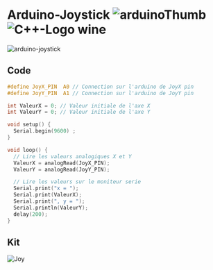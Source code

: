 # Arduino-Joystick ![arduinoThumb](https://github.com/ICAREMAKER/Arduino-Joystick/assets/107696317/67612c61-e604-421f-aad0-09c4682e8026) ![C++-Logo wine](https://github.com/ICAREMAKER/Arduino-Joystick/assets/107696317/26bac965-a9c8-4bb2-8c40-aaca1e19b7a5)

![arduino-joystick](https://github.com/ICAREMAKER/Arduino-Joystick/assets/107696317/2746aea8-fc4c-4911-af78-6b3a5a4b50cb)


## Code
```C
#define JoyX_PIN  A0 // Connection sur l'arduino de JoyX pin
#define JoyY_PIN  A1 // Connection sur l'arduino de JoyY pin

int ValeurX = 0; // Valeur initiale de l'axe X
int ValeurY = 0; // Valeur initiale de l'axe Y

void setup() {
  Serial.begin(9600) ;
}

void loop() {
  // Lire les valeurs analogiques X et Y 
  ValeurX = analogRead(JoyX_PIN);
  ValeurY = analogRead(JoyY_PIN);

  // Lire les valeurs sur le moniteur serie
  Serial.print("x = ");
  Serial.print(ValeurX);
  Serial.print(", y = ");
  Serial.println(ValeurY);
  delay(200);
}
```
## Kit
![Joy](https://github.com/user-attachments/assets/867ef7f3-0e92-4c42-9e78-b0dc86645cd1)

